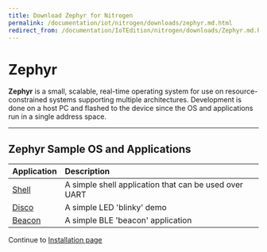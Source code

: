```yaml
---
title: Download Zephyr for Nitrogen
permalink: /documentation/iot/nitrogen/downloads/zephyr.md.html
redirect_from: /documentation/IoTEdition/nitrogen/downloads/Zephyr.md.html
---
```

# Zephyr

**Zephyr** is a small, scalable, real-time operating system for use on resource-constrained systems supporting multiple architectures. Development is done on a host PC and flashed to the device since the OS and applications run in a single address space.

***

## Zephyr Sample OS and Applications

| Application                 | Description                                                                            |
|:----------------------------|:---------------------------------------------------------------------------------------|
| [Shell](http://releases.linaro.org/96boards/nitrogen/zephyr-1.8/nitrogen_shell.hex) | A simple shell application that can be used over UART |
| [Disco](http://releases.linaro.org/96boards/nitrogen/zephyr-1.8/nitrogen_blinky.hex)   | A simple LED 'blinky' demo                   |
| [Beacon](http://releases.linaro.org/96boards/nitrogen/zephyr-1.8/nitrogen_beacon.hex) | A simple BLE 'beacon' application           |

Continue to [Installation page](../installation/)
